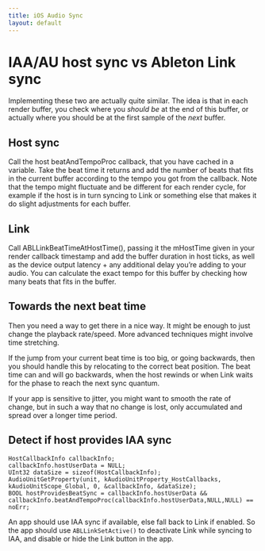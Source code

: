 ```yaml
---
title: iOS Audio Sync
layout: default
---
```


# IAA/AU host sync vs Ableton Link sync

Implementing these two are actually quite similar.
The idea is that in each render buffer, you check where you *should be* at the end of this buffer, or actually where you should be at the first sample of the *next* buffer.

## Host sync

Call the host beatAndTempoProc callback, that you have cached in a variable.
Take the beat time it returns and add the number of beats that fits in the current buffer according to the tempo you got from the callback.
Note that the tempo might fluctuate and be different for each render cycle, for example if the host is in turn syncing to Link or something else that makes it do slight adjustments for each buffer.

## Link
Call ABLLinkBeatTimeAtHostTime(), passing it the mHostTime given in your render callback timestamp and add the buffer duration in host ticks, as well as the device output latency + any additional delay you’re adding to your audio.
You can calculate the exact tempo for this buffer by checking how many beats that fits in the buffer.

## Towards the next beat time
Then you need a way to get there in a nice way. It might be enough to just change the playback rate/speed.
More advanced techniques might involve time stretching.

If the jump from your current beat time is too big, or going backwards, then you should handle this by relocating to the correct beat position. The beat time can and will go backwards, when the host rewinds or when Link waits for the phase to reach the next sync quantum.

If your app is sensitive to jitter, you might want to smooth the rate of change, but in such a way that no change is lost, only accumulated and spread over a longer time period.

## Detect if host provides IAA sync

```objc
HostCallbackInfo callbackInfo;
callbackInfo.hostUserData = NULL;
UInt32 dataSize = sizeof(HostCallbackInfo);
AudioUnitGetProperty(unit, kAudioUnitProperty_HostCallbacks, kAudioUnitScope_Global, 0, &callbackInfo, &dataSize);
BOOL hostProvidesBeatSync = callbackInfo.hostUserData && callbackInfo.beatAndTempoProc(callbackInfo.hostUserData,NULL,NULL) == noErr;
```

An app should use IAA sync if available, else fall back to Link if enabled.
So the app should use `ABLLinkSetActive()` to deactivate Link while syncing to IAA, and disable or hide the Link button in the app.

